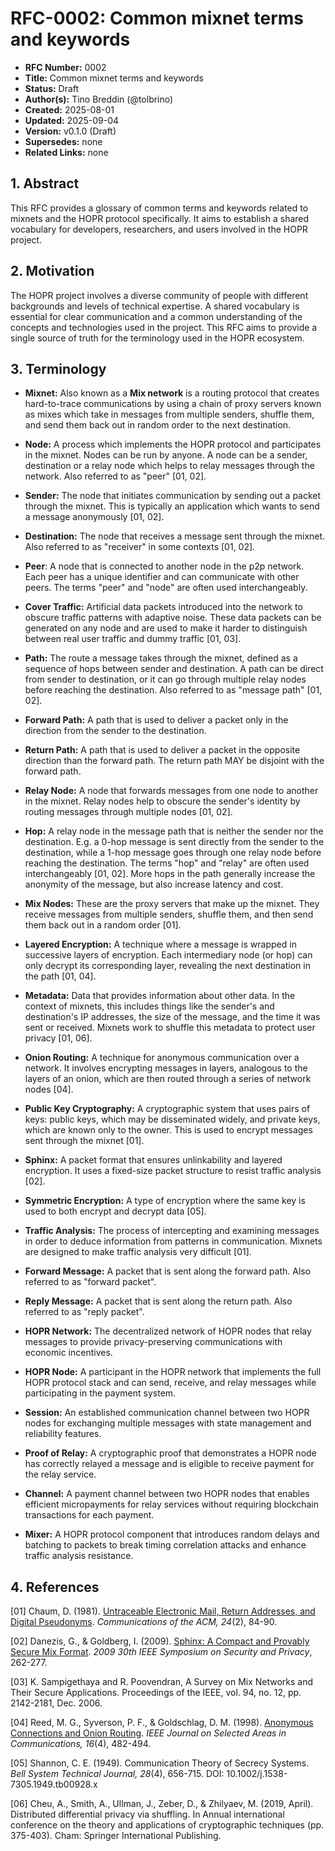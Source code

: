 # RFC-0002: Common mixnet terms and keywords

- **RFC Number:** 0002
- **Title:** Common mixnet terms and keywords
- **Status:** Draft
- **Author(s):** Tino Breddin (@tolbrino)
- **Created:** 2025-08-01
- **Updated:** 2025-09-04
- **Version:** v0.1.0 (Draft)
- **Supersedes:** none
- **Related Links:** none

## 1. Abstract

This RFC provides a glossary of common terms and keywords related to mixnets and
the HOPR protocol specifically.
It aims to establish a shared vocabulary for developers, researchers, and users
involved in the HOPR project.

## 2. Motivation

The HOPR project involves a diverse community of people with different
backgrounds and levels of technical expertise. A shared vocabulary is essential
for clear communication and a common understanding of the concepts and
technologies used in the project. This RFC aims to provide a single source of
truth for the terminology used in the HOPR ecosystem.

## 3. Terminology

- **Mixnet:** Also known as a **Mix network** is a routing protocol that creates hard-to-trace communications by using a chain of proxy servers known as mixes which take in messages from multiple senders, shuffle them, and send them back out in random order to the next destination.

- **Node:** A process which implements the HOPR protocol and participates in
  the mixnet. Nodes can be run by anyone. A node can be a sender, destination or
  a relay node which helps to relay messages through the network. Also referred to as "peer" [01, 02].

- **Sender:** The node that initiates communication by sending out a packet
  through the mixnet. This is typically an application which wants to send a message anonymously [01, 02].

- **Destination:** The node that receives a message sent through the mixnet. Also
  referred to as "receiver" in some contexts [01, 02].

- **Peer**: A node that is connected to another node in the p2p network.
  Each peer has a unique identifier and can communicate with other peers.
  The terms "peer" and "node" are often used interchangeably.

- **Cover Traffic:** Artificial data packets introduced into the network to obscure traffic patterns with adaptive noise. These data packets can be generated on any
  node and are used to make it harder to distinguish between real user traffic
  and dummy traffic [01, 03].

- **Path:** The route a message takes through the mixnet, defined as a sequence of
  hops between sender and destination. A path can be direct from sender to destination,
  or it can go through multiple relay nodes before reaching the destination.
  Also referred to as "message path" [01, 02].

- **Forward Path:** A path that is used to deliver a packet only in the direction
  from the sender to the destination.

- **Return Path:** A path that is used to deliver a packet in the opposite direction
  than the forward path. The return path MAY be disjoint with the forward path.

- **Relay Node:** A node that forwards messages from one node to another
  in the mixnet. Relay nodes help to obscure the sender's identity by routing
  messages through multiple nodes [01, 02].

- **Hop:** A relay node in the message path that is neither the sender nor the
  destination. E.g. a 0-hop message is sent directly from the sender to the
  destination, while a 1-hop message goes through one relay node before reaching
  the destination. The terms "hop" and "relay" are often used interchangeably [01, 02].
  More hops in the path generally increase the anonymity of the message, but also
  increase latency and cost.

- **Mix Nodes:** These are the proxy servers that make up the mixnet. They
  receive messages from multiple senders, shuffle them, and then send them back
  out in a random order [01].

- **Layered Encryption:** A technique where a message is wrapped in successive
  layers of encryption. Each intermediary node (or hop) can only decrypt its
  corresponding layer, revealing the next destination in the path [01, 04].

- **Metadata:** Data that provides information about other data. In the context
  of mixnets, this includes things like the sender's and destination's IP
  addresses, the size of the message, and the time it was sent or received.
  Mixnets work to shuffle this metadata to protect user privacy [01, 06].

- **Onion Routing:** A technique for anonymous communication over a network. It
  involves encrypting messages in layers, analogous to the layers of an onion,
  which are then routed through a series of network nodes [04].

- **Public Key Cryptography:** A cryptographic system that uses pairs of keys:
  public keys, which may be disseminated widely, and private keys, which are
  known only to the owner. This is used to encrypt messages sent through the
  mixnet [01].

- **Sphinx:** A packet format that ensures unlinkability and layered encryption.
  It uses a fixed-size packet structure to resist traffic analysis [02].

- **Symmetric Encryption:** A type of encryption where the same key is used to both encrypt and decrypt data [05].

- **Traffic Analysis:** The process of intercepting and examining messages in
  order to deduce information from patterns in communication. Mixnets are
  designed to make traffic analysis very difficult [01].

- **Forward Message:** A packet that is sent along the forward path. Also referred
  to as "forward packet".

- **Reply Message:** A packet that is sent along the return path. Also referred
  to as "reply packet".

- **HOPR Network:** The decentralized network of HOPR nodes that relay messages to provide privacy-preserving communications with economic incentives.

- **HOPR Node:** A participant in the HOPR network that implements the full HOPR protocol stack and can send, receive, and relay messages while participating in the payment system.

- **Session:** An established communication channel between two HOPR nodes for exchanging multiple messages with state management and reliability features.

- **Proof of Relay:** A cryptographic proof that demonstrates a HOPR node has correctly relayed a message and is eligible to receive payment for the relay service.

- **Channel:** A payment channel between two HOPR nodes that enables efficient micropayments for relay services without requiring blockchain transactions for each payment.

- **Mixer:** A HOPR protocol component that introduces random delays and batching to packets to break timing correlation attacks and enhance traffic analysis resistance.

## 4. References

[01] Chaum, D. (1981). [Untraceable Electronic Mail, Return Addresses, and Digital Pseudonyms](https://www.freehaven.net/anonbib/cache/chaum-mix.pdf). _Communications of the ACM, 24_(2), 84-90.

[02] Danezis, G., & Goldberg, I. (2009). [Sphinx: A Compact and Provably Secure Mix Format](https://cypherpunks.ca/~iang/pubs/Sphinx_Oakland09.pdf). _2009 30th IEEE Symposium on Security and Privacy_, 262-277.

[03] K. Sampigethaya and R. Poovendran, A Survey on Mix Networks and Their Secure Applications. Proceedings of the IEEE, vol. 94, no. 12, pp. 2142-2181, Dec. 2006.

[04] Reed, M. G., Syverson, P. F., & Goldschlag, D. M. (1998). [Anonymous Connections and Onion Routing](https://www.onion-router.net/Publications/JSAC-1998.pdf). _IEEE Journal on Selected Areas in Communications, 16_(4), 482-494.

[05] Shannon, C. E. (1949). Communication Theory of Secrecy Systems. _Bell System Technical Journal, 28_(4), 656-715. DOI: 10.1002/j.1538-7305.1949.tb00928.x

[06] Cheu, A., Smith, A., Ullman, J., Zeber, D., & Zhilyaev, M. (2019, April). Distributed differential privacy via shuffling. In Annual international conference on the theory and applications of cryptographic techniques (pp. 375-403). Cham: Springer International Publishing.
